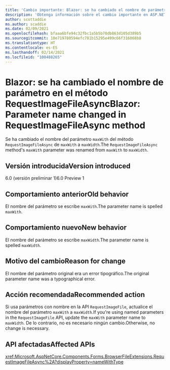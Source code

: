 ```yaml
---
title: 'Cambio importante: Blazor: se ha cambiado el nombre de parámetro en el método RequestImageFileAsync'
description: 'Obtenga información sobre el cambio importante en ASP.NET Core 6.0 titulado Blazor: se ha cambiado el nombre de parámetro en el método RequestImageFileAsync.'
author: scottaddie
ms.author: scaddie
ms.date: 02/09/2021
ms.openlocfilehash: bfaaa6bfe94c32fbc1a5b5b70db863d105d389b5
ms.sourcegitcommit: 10e719780594efc781b15295e499c66f316068b8
ms.translationtype: HT
ms.contentlocale: es-ES
ms.lasthandoff: 02/14/2021
ms.locfileid: "100488265"
---
```

# <a name="blazor-parameter-name-changed-in-requestimagefileasync-method"></a><span data-ttu-id="e877d-103">Blazor: se ha cambiado el nombre de parámetro en el método RequestImageFileAsync</span><span class="sxs-lookup"><span data-stu-id="e877d-103">Blazor: Parameter name changed in RequestImageFileAsync method</span></span>

<span data-ttu-id="e877d-104">Se ha cambiado el nombre del parámetro `maxWith` del método `RequestImageFileAsync` de `maxWith` a `maxWidth`.</span><span class="sxs-lookup"><span data-stu-id="e877d-104">The `RequestImageFileAsync` method's `maxWith` parameter was renamed from `maxWith` to `maxWidth`.</span></span>

## <a name="version-introduced"></a><span data-ttu-id="e877d-105">Versión introducida</span><span class="sxs-lookup"><span data-stu-id="e877d-105">Version introduced</span></span>

<span data-ttu-id="e877d-106">6.0 (versión preliminar 1)</span><span class="sxs-lookup"><span data-stu-id="e877d-106">6.0 Preview 1</span></span>

## <a name="old-behavior"></a><span data-ttu-id="e877d-107">Comportamiento anterior</span><span class="sxs-lookup"><span data-stu-id="e877d-107">Old behavior</span></span>

<span data-ttu-id="e877d-108">El nombre del parámetro se escribe `maxWith`.</span><span class="sxs-lookup"><span data-stu-id="e877d-108">The parameter name is spelled `maxWith`.</span></span>

## <a name="new-behavior"></a><span data-ttu-id="e877d-109">Comportamiento nuevo</span><span class="sxs-lookup"><span data-stu-id="e877d-109">New behavior</span></span>

<span data-ttu-id="e877d-110">El nombre del parámetro se escribe `maxWidth`.</span><span class="sxs-lookup"><span data-stu-id="e877d-110">The parameter name is spelled `maxWidth`.</span></span>

## <a name="reason-for-change"></a><span data-ttu-id="e877d-111">Motivo del cambio</span><span class="sxs-lookup"><span data-stu-id="e877d-111">Reason for change</span></span>

<span data-ttu-id="e877d-112">El nombre del parámetro original era un error tipográfico.</span><span class="sxs-lookup"><span data-stu-id="e877d-112">The original parameter name was a typographical error.</span></span>

## <a name="recommended-action"></a><span data-ttu-id="e877d-113">Acción recomendada</span><span class="sxs-lookup"><span data-stu-id="e877d-113">Recommended action</span></span>

<span data-ttu-id="e877d-114">Si usa parámetros con nombre en la API `RequestImageFile`, actualice el nombre del parámetro `maxWith` a `maxWidth`.</span><span class="sxs-lookup"><span data-stu-id="e877d-114">If you're using named parameters in the `RequestImageFile` API, update the `maxWith` parameter name to `maxWidth`.</span></span> <span data-ttu-id="e877d-115">De lo contrario, no es necesario ningún cambio.</span><span class="sxs-lookup"><span data-stu-id="e877d-115">Otherwise, no change is necessary.</span></span>

## <a name="affected-apis"></a><span data-ttu-id="e877d-116">API afectadas</span><span class="sxs-lookup"><span data-stu-id="e877d-116">Affected APIs</span></span>

<xref:Microsoft.AspNetCore.Components.Forms.BrowserFileExtensions.RequestImageFileAsync%2A?displayProperty=nameWithType>

<!--

## Category

ASP.NET Core

## Affected APIs

`Overload:Microsoft.AspNetCore.Components.Forms.BrowserFileExtensions.RequestImageFileAsync`

-->
